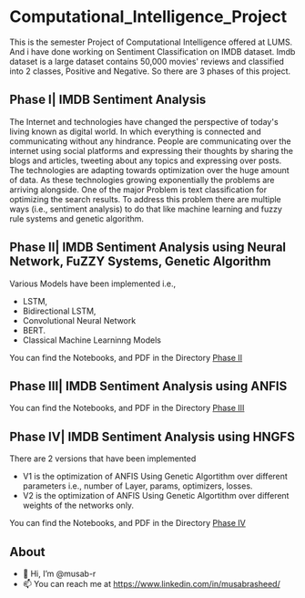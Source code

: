 # Computational_Intelligence_Project

This is the semester Project of Computational Intelligence offered at LUMS. And i have done working on Sentiment Classification on IMDB dataset. Imdb dataset is a large dataset contains 50,000 movies' reviews and classified into 2 classes, Positive and Negative. So there are 3 phases of this project.

## Phase I| IMDB Sentiment Analysis

The Internet and technologies have changed the perspective of today's living known as digital world. In which everything is connected and communicating without any hindrance. People are communicating over the internet using social platforms and expressing their thoughts by sharing the blogs and articles, tweeting about any topics and expressing over posts. The technologies are adapting towards optimization over the huge amount of data. As these technologies growing exponentially the problems are arriving alongside. One of the major Problem is text classification for optimizing the search results. To address this problem there are multiple ways (i.e., sentiment analysis) to do that like machine learning and fuzzy rule systems and genetic algorithm. 

## Phase II| IMDB Sentiment Analysis using Neural Network, FuZZY Systems, Genetic Algorithm
Various Models have been implemented i.e., 
* LSTM, 
* Bidirectional LSTM, 
* Convolutional Neural Network 
* BERT. 
* Classical Machine Learninng Models

You can find the Notebooks, and PDF in the Directory [Phase II](https://github.com/musab-r/Computational_Intelligence_Project/tree/main/Phase%202%20NN%2C%20FS%2C%20GA)

## Phase III| IMDB Sentiment Analysis using ANFIS

You can find the Notebooks, and PDF in the Directory [Phase III](https://github.com/musab-r/Computational_Intelligence_Project/tree/main/Phase%203%20ANFIS)

## Phase IV| IMDB Sentiment Analysis using HNGFS 
There are 2 versions that have been implemented
* V1 is the optimization of ANFIS Using Genetic Algortithm over different parameters i.e., number of Layer, params, optimizers, losses.
* V2 is the optimization of ANFIS Using Genetic Algortithm over different weights of the networks only.

You can find the Notebooks, and PDF in the Directory [Phase IV](https://github.com/musab-r/Computational_Intelligence_Project/tree/main/Phase%204%20HNGFS)


## About
- 👋 Hi, I’m @musab-r
- 📫 You can reach me at https://www.linkedin.com/in/musabrasheed/ 
